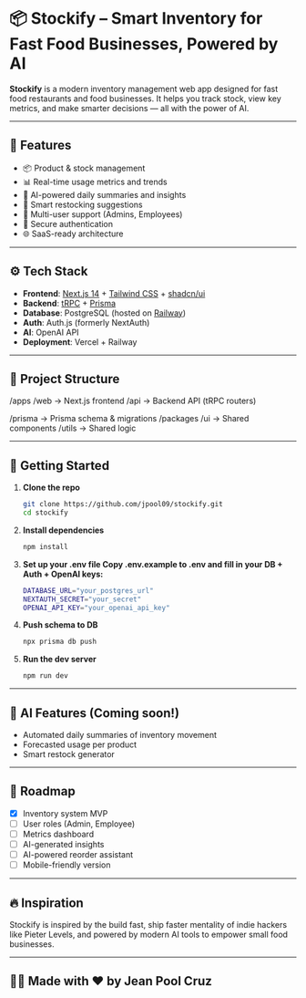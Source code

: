 # 📦 Stockify – Smart Inventory for Fast Food Businesses, Powered by AI

**Stockify** is a modern inventory management web app designed for fast food restaurants and food businesses. It helps you track stock, view key metrics, and make smarter decisions — all with the power of AI.

---

## 🚀 Features

- 📦 Product & stock management
- 📊 Real-time usage metrics and trends
- 🧠 AI-powered daily summaries and insights
- 🛒 Smart restocking suggestions
- 👥 Multi-user support (Admins, Employees)
- 🔐 Secure authentication
- 🌐 SaaS-ready architecture

---

## ⚙️ Tech Stack

- **Frontend**: [Next.js 14](https://nextjs.org/) + [Tailwind CSS](https://tailwindcss.com/) + [shadcn/ui](https://ui.shadcn.com/)
- **Backend**: [tRPC](https://trpc.io/) + [Prisma](https://www.prisma.io/)
- **Database**: PostgreSQL (hosted on [Railway](https://railway.app))
- **Auth**: Auth.js (formerly NextAuth)
- **AI**: OpenAI API
- **Deployment**: Vercel + Railway

---

## 📂 Project Structure

/apps /web → Next.js frontend /api → Backend API (tRPC routers)

/prisma → Prisma schema & migrations /packages /ui → Shared components /utils → Shared logic

---

## 🧪 Getting Started

1. **Clone the repo**
   ```bash
   git clone https://github.com/jpool09/stockify.git
   cd stockify

2. **Install dependencies**
    ```bash
    npm install

3. **Set up your .env file Copy .env.example to .env and fill in your DB + Auth + OpenAI keys:**
    ```bash
    DATABASE_URL="your_postgres_url"
    NEXTAUTH_SECRET="your_secret"
    OPENAI_API_KEY="your_openai_api_key"

4. **Push schema to DB**
    ```bash
    npx prisma db push

5. **Run the dev server**
    ```bash
    npm run dev

---

## 🧠 AI Features (Coming soon!)

- Automated daily summaries of inventory movement
- Forecasted usage per product
- Smart restock generator

---

## 📌 Roadmap

- [x] Inventory system MVP
- [ ] User roles (Admin, Employee)
- [ ] Metrics dashboard
- [ ] AI-generated insights
- [ ] AI-powered reorder assistant
- [ ] Mobile-friendly version

---

## 🔥 Inspiration

Stockify is inspired by the build fast, ship faster mentality of indie hackers like Pieter Levels, and powered by modern AI tools to empower small food businesses.

---

## 🧑‍💻 Made with ❤️ by Jean Pool Cruz